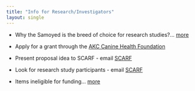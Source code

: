 ```yaml
---
title: "Info for Research/Investigators"
layout: single
---
```


- Why the Samoyed is the breed of choice for research studies?...
  [more](/research/breed-of-choice)

- Apply for a grant through the
  [AKC Canine Health Foundation](http://www.akcchf.org/research/general.cfm)

- Present proposal idea to SCARF - email
  [SCARF](mailto:president@samoyedhealthfoundation.org?subject=Research%20proposal)

- Look for research study participants - email
  [SCARF](mailto:president@samoyedhealthfoundation.org?subject=Looking%20for%20Samoyed%20research%20study%20participants)

- Items ineligible for funding...
  [more](/research/items-ineligible-for-funding)
